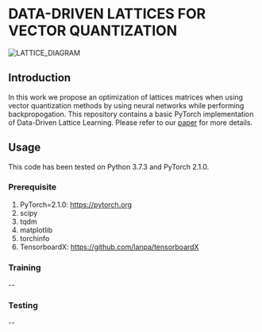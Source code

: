 # DATA-DRIVEN LATTICES FOR VECTOR QUANTIZATION
![LATTICE_DIAGRAM](https://github.com/BokoAssaf/DeepLatticeUVEQ/assets/143960995/0111f515-3797-4c60-ae0e-8666dd969e45)
## Introduction

In this work we propose an optimization of lattices matrices when using vector quantization methods by using neural networks while performing backpropogation. This repository contains a basic PyTorch implementation of Data-Driven Lattice Learning.   Please refer to our [paper](https://drive.google.com/file/d/1HFgmjkefbeS7VPKzJMlHkIPQede9Id5S/view?usp=sharing) for more details.


## Usage
This code has been tested on Python 3.7.3 and PyTorch 2.1.0.

### Prerequisite
1. PyTorch=2.1.0: https://pytorch.org
2. scipy
3. tqdm
4. matplotlib
5. torchinfo
6. TensorboardX: https://github.com/lanpa/tensorboardX

### Training

--

### Testing

--

